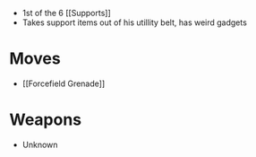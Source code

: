 - 1st of the 6 [[Supports]]
- Takes support items out of his utillity belt, has weird gadgets

# Moves
- [[Forcefield Grenade]]

# Weapons
- Unknown